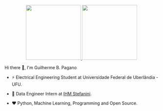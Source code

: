 
<div align="center">
  <a href="#">
    <img height="180em" src="https://github-readme-stats.vercel.app/api?username=gbpagano&show_icons=true&theme=dracula&bg_color=00000000&hide_border=true&count_private=true&include_all_commits=true"/>
    <img height="180em" src="https://github-readme-stats.vercel.app/api/top-langs/?username=gbpagano&layout=compact&theme=dracula&bg_color=00000000&hide_border=true&langs_count=8"/>
  </a>
</div>

Hi there 👋,  I'm Guilherme B. Pagano


- ⚡ Electrical Engineering Student at Universidade Federal de Uberlândia - UFU.

- 💼 Data Engineer Intern at [IHM Stefanini](https://www.ihm.com.br/).

- ❤️ Python, Machine Learning, Programming and Open Source.
